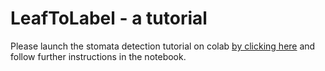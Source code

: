 # LeafToLabel - a tutorial

Please launch the stomata detection tutorial on colab [by clicking here](https://colab.research.google.com/github/fwyffels/LeafToLabel/blob/master/LeafToLabelStomata.ipynb) and follow further instructions in the notebook.
